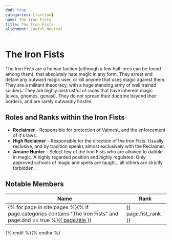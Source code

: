 ```yaml
---
dnd: true
categories: [faction]
name: The Iron Fists
title: The Iron Fists
alignment: Lawful Neutral
---
```


# The Iron Fists
The Iron Fists are a human faction (although a few half-orcs can be found among them), that absolutely hate magic in any form.  They arrest and detain any outward magic user, or kill anyone that uses magic against them.  They are a militant theocracy, with a huge standing army of well trained soldiers.  They are highly mistrustful of races that have inherent magic (elves, gnomes, genasi).  They do not spread their doctrine beyond their borders, and are rarely outwardly hostile.

## Roles and Ranks within the Iron Fists
* **Reclaimer** - Responsible for protection of Valmest, and the enforcement of it's laws.
* **High Reclaimer** - Responsible for the direction of the Iron Fists. Usually reclusive, and by tradition speaks almost exclusively with the Reclaimer.
* **Arcane Hunter** - Select few of the Iron Fists who are allowed to dabble in magic.  A highly regarded position and highly regulated.  Only approved schools of magic and spells are taught...all others are strictly forbidden.

## Notable Members

Name | Rank
--- | ---
{% for page in site.pages %}{% if page.categories contains "The Iron Fists" and page.dnd == true %}<a href="{{ site.baseurl }}{{ page.url }}">{{ page.title }}</a> | {{ page.fist_rank }}  
{% endif %}{% endfor %}
